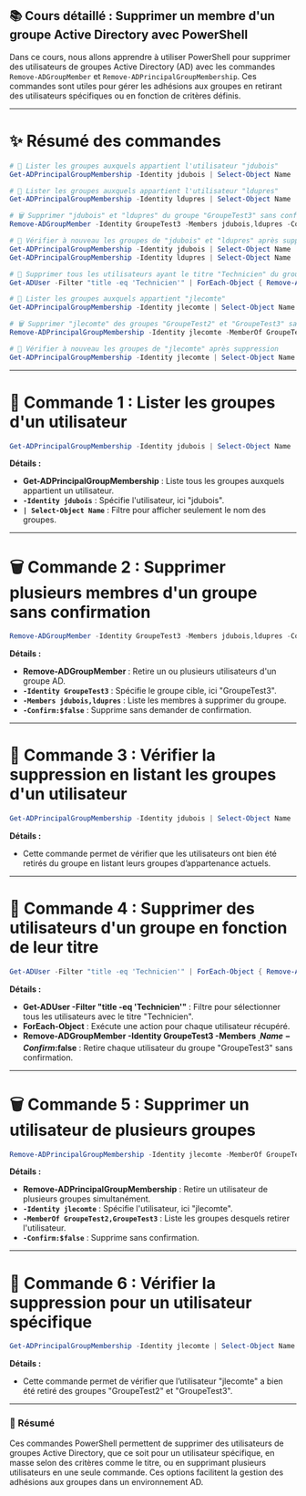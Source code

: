 ## 📚 Cours détaillé : Supprimer un membre d'un groupe Active Directory avec PowerShell

Dans ce cours, nous allons apprendre à utiliser PowerShell pour supprimer des utilisateurs de groupes Active Directory (AD) avec les commandes `Remove-ADGroupMember` et `Remove-ADPrincipalGroupMembership`. Ces commandes sont utiles pour gérer les adhésions aux groupes en retirant des utilisateurs spécifiques ou en fonction de critères définis.

---

# ✨ Résumé des commandes

```powershell
# 👥 Lister les groupes auxquels appartient l'utilisateur "jdubois"
Get-ADPrincipalGroupMembership -Identity jdubois | Select-Object Name

# 👥 Lister les groupes auxquels appartient l'utilisateur "ldupres"
Get-ADPrincipalGroupMembership -Identity ldupres | Select-Object Name

# 🗑️ Supprimer "jdubois" et "ldupres" du groupe "GroupeTest3" sans confirmation
Remove-ADGroupMember -Identity GroupeTest3 -Members jdubois,ldupres -Confirm:$false

# 👥 Vérifier à nouveau les groupes de "jdubois" et "ldupres" après suppression
Get-ADPrincipalGroupMembership -Identity jdubois | Select-Object Name
Get-ADPrincipalGroupMembership -Identity ldupres | Select-Object Name

# 🔄 Supprimer tous les utilisateurs ayant le titre "Technicien" du groupe "GroupeTest3" sans confirmation
Get-ADUser -Filter "title -eq 'Technicien'" | ForEach-Object { Remove-ADGroupMember -Identity GroupeTest3 -Members $_.Name -Confirm:$false }

# 👥 Lister les groupes auxquels appartient "jlecomte"
Get-ADPrincipalGroupMembership -Identity jlecomte | Select-Object Name

# 🗑️ Supprimer "jlecomte" des groupes "GroupeTest2" et "GroupeTest3" sans confirmation
Remove-ADPrincipalGroupMembership -Identity jlecomte -MemberOf GroupeTest2,GroupeTest3 -Confirm:$false

# 👥 Vérifier à nouveau les groupes de "jlecomte" après suppression
Get-ADPrincipalGroupMembership -Identity jlecomte | Select-Object Name
```

---

# 👥 Commande 1 : Lister les groupes d'un utilisateur

```powershell
Get-ADPrincipalGroupMembership -Identity jdubois | Select-Object Name
```

**Détails :**
- **Get-ADPrincipalGroupMembership** : Liste tous les groupes auxquels appartient un utilisateur.
- **`-Identity jdubois`** : Spécifie l'utilisateur, ici "jdubois".
- **`| Select-Object Name`** : Filtre pour afficher seulement le nom des groupes.

---

# 🗑️ Commande 2 : Supprimer plusieurs membres d'un groupe sans confirmation

```powershell
Remove-ADGroupMember -Identity GroupeTest3 -Members jdubois,ldupres -Confirm:$false
```

**Détails :**
- **Remove-ADGroupMember** : Retire un ou plusieurs utilisateurs d'un groupe AD.
- **`-Identity GroupeTest3`** : Spécifie le groupe cible, ici "GroupeTest3".
- **`-Members jdubois,ldupres`** : Liste les membres à supprimer du groupe.
- **`-Confirm:$false`** : Supprime sans demander de confirmation.

---

# 👥 Commande 3 : Vérifier la suppression en listant les groupes d'un utilisateur

```powershell
Get-ADPrincipalGroupMembership -Identity jdubois | Select-Object Name
```

**Détails :**
- Cette commande permet de vérifier que les utilisateurs ont bien été retirés du groupe en listant leurs groupes d’appartenance actuels.

---

# 🔄 Commande 4 : Supprimer des utilisateurs d'un groupe en fonction de leur titre

```powershell
Get-ADUser -Filter "title -eq 'Technicien'" | ForEach-Object { Remove-ADGroupMember -Identity GroupeTest3 -Members $_.Name -Confirm:$false }
```

**Détails :**
- **Get-ADUser -Filter "title -eq 'Technicien'"** : Filtre pour sélectionner tous les utilisateurs avec le titre "Technicien".
- **ForEach-Object** : Exécute une action pour chaque utilisateur récupéré.
- **Remove-ADGroupMember -Identity GroupeTest3 -Members $_.Name -Confirm:$false** : Retire chaque utilisateur du groupe "GroupeTest3" sans confirmation.

---

# 🗑️ Commande 5 : Supprimer un utilisateur de plusieurs groupes

```powershell
Remove-ADPrincipalGroupMembership -Identity jlecomte -MemberOf GroupeTest2,GroupeTest3 -Confirm:$false
```

**Détails :**
- **Remove-ADPrincipalGroupMembership** : Retire un utilisateur de plusieurs groupes simultanément.
- **`-Identity jlecomte`** : Spécifie l'utilisateur, ici "jlecomte".
- **`-MemberOf GroupeTest2,GroupeTest3`** : Liste les groupes desquels retirer l'utilisateur.
- **`-Confirm:$false`** : Supprime sans confirmation.

---

# 👥 Commande 6 : Vérifier la suppression pour un utilisateur spécifique

```powershell
Get-ADPrincipalGroupMembership -Identity jlecomte | Select-Object Name
```

**Détails :**
- Cette commande permet de vérifier que l’utilisateur "jlecomte" a bien été retiré des groupes "GroupeTest2" et "GroupeTest3".

---

### 📝 Résumé

Ces commandes PowerShell permettent de supprimer des utilisateurs de groupes Active Directory, que ce soit pour un utilisateur spécifique, en masse selon des critères comme le titre, ou en supprimant plusieurs utilisateurs en une seule commande. Ces options facilitent la gestion des adhésions aux groupes dans un environnement AD.

